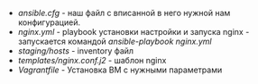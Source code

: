- _ansible.cfg_ - наш файл с вписанной в него нужной нам конфигурацией.
- _nginx.yml_ - playbook установки настройки и запуска nginx - запускается командой _ansible-playbook nginx.yml_
- _staging\/hosts_ - inventory файл
- _templates\/nginx.conf.j2_ - шаблон nginx
- _Vagrantfile_ - Установка ВМ с нужными параметрами

